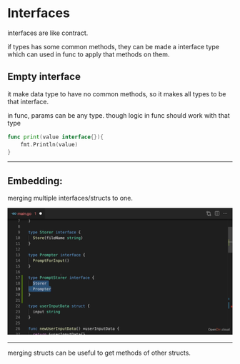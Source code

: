 # Interfaces

interfaces are like contract.

if types has some common methods, they can be made a interface type which can used in func to apply that methods on them.

## Empty interface

it make data type to have no common methods, so it makes all types to be that interface.

in func, params can be any type. though logic in func should work with that type

```go
func print(value interface{}){
	fmt.Println(value)
}
```

---

## Embedding:

merging multiple interfaces/structs to one.

![vlcsnap-2023-12-19-10h58m24s955.png](vlcsnap-2023-12-19-10h58m24s955.png)

---

merging structs can be useful to get methods of other structs.